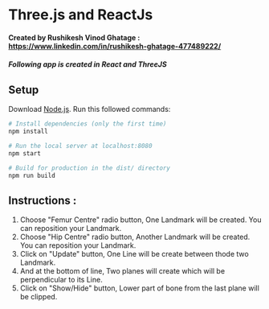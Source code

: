# Three.js and ReactJs
#### Created by Rushikesh Vinod Ghatage : https://www.linkedin.com/in/rushikesh-ghatage-477489222/
##### Following app is created in React and ThreeJS
## Setup
Download [Node.js](https://nodejs.org/en/download/).
Run this followed commands:

``` bash
# Install dependencies (only the first time)
npm install

# Run the local server at localhost:8080
npm start

# Build for production in the dist/ directory
npm run build
```

## Instructions :
1. Choose "Femur Centre" radio button, One Landmark will be created. You can reposition your Landmark.
2. Choose "Hip Centre" radio button, Another Landmark will be created. You can reposition your Landmark.
3. Click on "Update" button, One Line will be create between thode two Landmark.
4. And at the bottom of line, Two planes will create which will be perpendicular to its Line.
5. Click on "Show/Hide" button, Lower part of bone from the last plane will be clipped.
